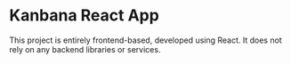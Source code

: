 # Kanbana React App

This project is entirely frontend-based, developed using React. It does not rely on any backend libraries or services.
